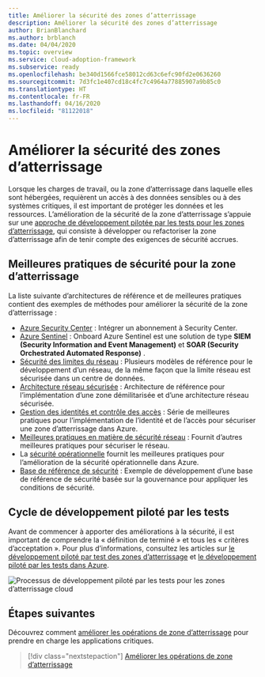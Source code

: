 ```yaml
---
title: Améliorer la sécurité des zones d’atterrissage
description: Améliorer la sécurité des zones d’atterrissage
author: BrianBlanchard
ms.author: brblanch
ms.date: 04/04/2020
ms.topic: overview
ms.service: cloud-adoption-framework
ms.subservice: ready
ms.openlocfilehash: be340d1566fce58012cd63c6efc90fd2e0636260
ms.sourcegitcommit: 7d3fc1e407cd18c4fc7c4964a77885907a9b85c0
ms.translationtype: HT
ms.contentlocale: fr-FR
ms.lasthandoff: 04/16/2020
ms.locfileid: "81122018"
---
```

<!-- cSpell:ignore SIEM -->

# <a name="improve-landing-zone-security"></a>Améliorer la sécurité des zones d’atterrissage

Lorsque les charges de travail, ou la zone d’atterrissage dans laquelle elles sont hébergées, requièrent un accès à des données sensibles ou à des systèmes critiques, il est important de protéger les données et les ressources. L’amélioration de la sécurité de la zone d’atterrissage s’appuie sur une [approche de développement pilotée par les tests pour les zones d’atterrissage](./test-driven-development.md), qui consiste à développer ou refactoriser la zone d’atterrissage afin de tenir compte des exigences de sécurité accrues.

## <a name="landing-zone-security-best-practices"></a>Meilleures pratiques de sécurité pour la zone d’atterrissage

La liste suivante d’architectures de référence et de meilleures pratiques contient des exemples de méthodes pour améliorer la sécurité de la zone d’atterrissage :

- [Azure Security Center](https://docs.microsoft.com/azure/security-center/security-center-get-started?toc=https://docs.microsoft.com/azure/cloud-adoption-framework/toc.json&bc=https://docs.microsoft.com/azure/cloud-adoption-framework/_bread/toc.json) : Intégrer un abonnement à Security Center.
- [Azure Sentinel](https://docs.microsoft.com/azure/sentinel/quickstart-onboard?toc=https://docs.microsoft.com/azure/cloud-adoption-framework/toc.json&bc=https://docs.microsoft.com/azure/cloud-adoption-framework/_bread/toc.json) : Onboard Azure Sentinel est une solution de type **SIEM (Security Information and Event Management)** et **SOAR (Security Orchestrated Automated Response)** .
- [Sécurité des limites du réseau](../../reference/networking-vdc.md) : Plusieurs modèles de référence pour le développement d’un réseau, de la même façon que la limite réseau est sécurisée dans un centre de données.
- [Architecture réseau sécurisée](https://docs.microsoft.com/azure/architecture/reference-architectures/dmz/secure-vnet-dmz?toc=https://docs.microsoft.com/azure/cloud-adoption-framework/toc.json&bc=https://docs.microsoft.com/azure/cloud-adoption-framework/_bread/toc.json) : Architecture de référence pour l’implémentation d’une zone démilitarisée et d’une architecture réseau sécurisée.
- [Gestion des identités et contrôle des accès](https://docs.microsoft.com/azure/security/fundamentals/identity-management-best-practices?toc=https://docs.microsoft.com/azure/cloud-adoption-framework/toc.json&bc=https://docs.microsoft.com/azure/cloud-adoption-framework/_bread/toc.json) : Série de meilleures pratiques pour l’implémentation de l’identité et de l’accès pour sécuriser une zone d’atterrissage dans Azure.
- [Meilleures pratiques en matière de sécurité réseau](https://docs.microsoft.com/azure/security/fundamentals/network-best-practices?toc=https://docs.microsoft.com/azure/cloud-adoption-framework/toc.json&bc=https://docs.microsoft.com/azure/cloud-adoption-framework/_bread/toc.json) : Fournit d’autres meilleures pratiques pour sécuriser le réseau.
- La [sécurité opérationnelle](https://docs.microsoft.com/azure/security/fundamentals/operational-best-practices?toc=https://docs.microsoft.com/azure/cloud-adoption-framework/toc.json&bc=https://docs.microsoft.com/azure/cloud-adoption-framework/_bread/toc.json) fournit les meilleures pratiques pour l’amélioration de la sécurité opérationnelle dans Azure.
- [Base de référence de sécurité](../../govern/guides/complex/security-baseline-improvement.md#incremental-improvement-of-the-best-practices) : Exemple de développement d’une base de référence de sécurité basée sur la gouvernance pour appliquer les conditions de sécurité.

## <a name="test-driven-development-cycle"></a>Cycle de développement piloté par les tests

Avant de commencer à apporter des améliorations à la sécurité, il est important de comprendre la « définition de terminé » et tous les « critères d’acceptation ». Pour plus d’informations, consultez les articles sur [le développement piloté par test des zones d’atterrissage](./test-driven-development.md) et [le développement piloté par les tests dans Azure](./azure-test-driven-development.md).

![Processus de développement piloté par les tests pour les zones d’atterrissage cloud](../../_images/ready/test-driven-development-process.png)

## <a name="next-steps"></a>Étapes suivantes

Découvrez comment [améliorer les opérations de zone d’atterrissage](./landing-zone-operations.md) pour prendre en charge les applications critiques.

> [!div class="nextstepaction"]
> [Améliorer les opérations de zone d’atterrissage](./landing-zone-operations.md)
